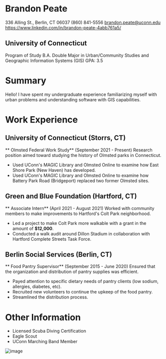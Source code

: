 # Brandon Peate
336 Alling St., Berlin, CT 06037
(860) 841-5556
brandon.peate@uconn.edu
https://www.linkedin.com/in/brandon-peate-4abb761a5/
## University of Connecticut
Program of Study
B.A. Double Major in Urban/Community Studies and Geographic Information Systems (GIS)
GPA: 3.5
# Summary
Hello! I have spent my undergraduate experience familiarizing myself with urban problems and understanding software with GIS capabilities.

# Work Experience
## University of Connecticut (Storrs, CT)
** Olmsted Federal Work Study** (September 2021 - Present)
Research position aimed toward studying the history of Olmsted parks in Connecticut.
- Used UConn's MAGIC Library and Olmsted Online to examine how East Shore Park (New Haven) has developed.
- Used UConn's MAGIC Library and Olmsted Online to examine how Battery Park Road (Bridgeport) replaced two former Olmsted sites.

## Green and Blue Foundation (Hartford, CT)
** Associate Intern** (April 2021 - August 2021)
Worked with community members to make improvements to Hartford's Colt Park neighborhood.
- Led a project to make Colt Park more walkable with a grant in the amount of **$12,000**.
- Conducted a walk audit around Dillon Stadium in collaboration with Hartford Complete Streets Task Force.

## Berlin Social Services (Berlin, CT)
** Food Pantry Supervisor** (September 2015 - June 2020)
Ensured that the organization and distribution of pantry supplies was efficient.
- Payed attention to specific dietary needs of pantry clients (low sodium, allergies, diabetes, etc).
- Recruited new volunteers to continue the upkeep of the food pantry.
- Streamlined the distribution process.

# Other Information
- Licensed Scuba Diving Certification
- Eagle Scout
- UConn Marching Band Member

![image](http://uconnband.org/wp-content/uploads/2020/09/image-0681.jpg "BPeate")
